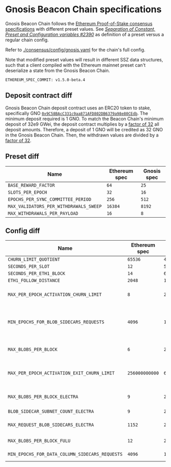 # Gnosis Beacon Chain specifications

Gnosis Beacon Chain follows the [Ethereum Proof-of-Stake consensus specifications](https://github.com/ethereum/consensus-specs) with different preset values. See [_Separation of Constant, Preset and Configuration variables #2390_](https://github.com/ethereum/consensus-specs/pull/2390) as definition of a preset versus a regular chain config.

Refer to [./consensus/config/gnosis.yaml](./consensus/config/gnosis.yaml) for the chain's full config.

Note that modified preset values will result in different SSZ data structures, such that a client compiled with the Ethereum mainnet preset can't deserialize a state from the Gnosis Beacon Chain.

```
ETHEREUM_SPEC_COMMIT: v1.5.0-beta.4
```

## Deposit contract diff

Gnosis Beacon Chain deposit contract uses an ERC20 token to stake, specifically GNO [`0x9C58BAcC331c9aa871AFD802DB6379a98e80CEdb`](https://gnosisscan.io/token/0x9C58BAcC331c9aa871AFD802DB6379a98e80CEdb). The minimum deposit required is 1 GNO. To match the Beacon Chain's minimum deposit of 32e9 GWei, the deposit contract multiplies by a [factor of 32](https://github.com/gnosischain/deposit-contract/blob/fa9f3a495ad745e59ec144bd0797fbb358f2b2db/contracts/SBCDepositContract.sol#L164-L165) all deposit amounts. Therefore, a deposit of 1 GNO will be credited as 32 GNO in the Gnosis Beacon Chain. Then, the withdrawn values are divided by a [factor of 32](https://github.com/gnosischain/deposit-contract/blob/fa9f3a495ad745e59ec144bd0797fbb358f2b2db/contracts/SBCDepositContract.sol#L313-L314).

## Preset diff

| Name                                   | Ethereum spec | Gnosis spec |
| -------------------------------------- | ------- | ------ |
| `BASE_REWARD_FACTOR`                   | `64`    | `25`   |
| `SLOTS_PER_EPOCH`                      | `32`    | `16`   |
| `EPOCHS_PER_SYNC_COMMITTEE_PERIOD`     | `256`   | `512`  |
| `MAX_VALIDATORS_PER_WITHDRAWALS_SWEEP` | `16384` | `8192` |
| `MAX_WITHDRAWALS_PER_PAYLOAD`          | `16`    | `8`    |

## Config diff

| Name                                    | Ethereum spec | Gnosis spec  |   |
| --------------------------------------- | ------------- | ------------ | - |
| `CHURN_LIMIT_QUOTIENT`                  | `65536`       | `4096`       |
| `SECONDS_PER_SLOT`                      | `12`          | `5`          |
| `SECONDS_PER_ETH1_BLOCK`                | `14`          | `6`          |
| `ETH1_FOLLOW_DISTANCE`                  | `2048`        | `1024`       |
| `MAX_PER_EPOCH_ACTIVATION_CHURN_LIMIT`  | `8`           | `2`          | See https://github.com/gnosischain/specs/pull/22 for rationale |
| `MIN_EPOCHS_FOR_BLOB_SIDECARS_REQUESTS` | `4096`        | `16384`      | Increased to match the expected 2 weeks rollups consider today for Ethereum mainnet. The total disk requirement roughly equivalent to Ethereum mainnet since epochs are 4.8x faster |
| `MAX_BLOBS_PER_BLOCK`                   | `6`           | `2`          | See [/network-upgrades/dencun.md#eip-4844](/network-upgrades/dencun.md#eip-4844) for rationale on choosing 1/2 for the Dencun hard fork |
| `MAX_PER_EPOCH_ACTIVATION_EXIT_CHURN_LIMIT` | `256000000000` | `64000000000` | Match the modified value `MAX_PER_EPOCH_ACTIVATION_CHURN_LIMIT` https://github.com/gnosischain/specs/pull/22 for rationale |
| `MAX_BLOBS_PER_BLOCK_ELECTRA`           | `9`           | `2`          | No blob capacity scheduled, see [/network-upgrades/dencun.md#eip-4844](/network-upgrades/dencun.md#eip-4844) for rationale on choosing 1/2 | 
| `BLOB_SIDECAR_SUBNET_COUNT_ELECTRA`     | `9`           | `2`          | Equal to `MAX_BLOBS_PER_BLOCK_ELECTRA` |
| `MAX_REQUEST_BLOB_SIDECARS_ELECTRA`     | `1152`        | `256`        | Make the constant match `MAX_BLOBS_PER_BLOCK_ELECTRA * MAX_BLOCKS_PER_REQUEST` |
| `MAX_BLOBS_PER_BLOCK_FULU`              | `12`          | `2`          | Temporary value equal to `MAX_BLOBS_PER_BLOCK` |
| `MIN_EPOCHS_FOR_DATA_COLUMN_SIDECARS_REQUESTS` | `4096` | `16384`      | Equal to `MIN_EPOCHS_FOR_BLOB_SIDECARS_REQUESTS` |

